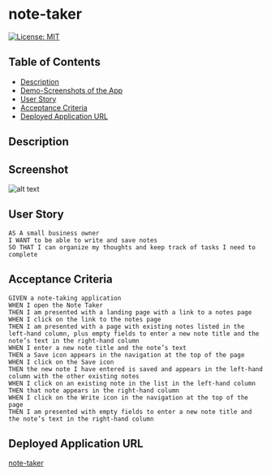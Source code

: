 # note-taker


[![License: MIT](https://img.shields.io/badge/License-MIT-yellow.svg)](https://opensource.org/licenses/MIT)


## Table of Contents
- [Description](#Description)
- [Demo-Screenshots of the App](#Demo-Screenshots-of-the-App)
- [User Story](#User-Story)
- [Acceptance Criteria](#Acceptance-Criteria)
- [Deployed Application URL](#Deployed-Application-URL)
<!-- - [Installation](#Installation)
- [Usage](#Usage)
- [Navigating the Repository](#Navigating-the-Repository)
- [Technologies Used](#Technologies-Used)
 -->

## Description 


## Screenshot
![alt text](assets/images/final-page-1.png)


## User Story 
```
AS A small business owner
I WANT to be able to write and save notes
SO THAT I can organize my thoughts and keep track of tasks I need to complete
```


## Acceptance Criteria
```
GIVEN a note-taking application
WHEN I open the Note Taker
THEN I am presented with a landing page with a link to a notes page
WHEN I click on the link to the notes page
THEN I am presented with a page with existing notes listed in the left-hand column, plus empty fields to enter a new note title and the note’s text in the right-hand column
WHEN I enter a new note title and the note’s text
THEN a Save icon appears in the navigation at the top of the page
WHEN I click on the Save icon
THEN the new note I have entered is saved and appears in the left-hand column with the other existing notes
WHEN I click on an existing note in the list in the left-hand column
THEN that note appears in the right-hand column
WHEN I click on the Write icon in the navigation at the top of the page
THEN I am presented with empty fields to enter a new note title and the note’s text in the right-hand column
```


## Deployed Application URL 
[note-taker](https://note-taker-app-deployed.herokuapp.com/)